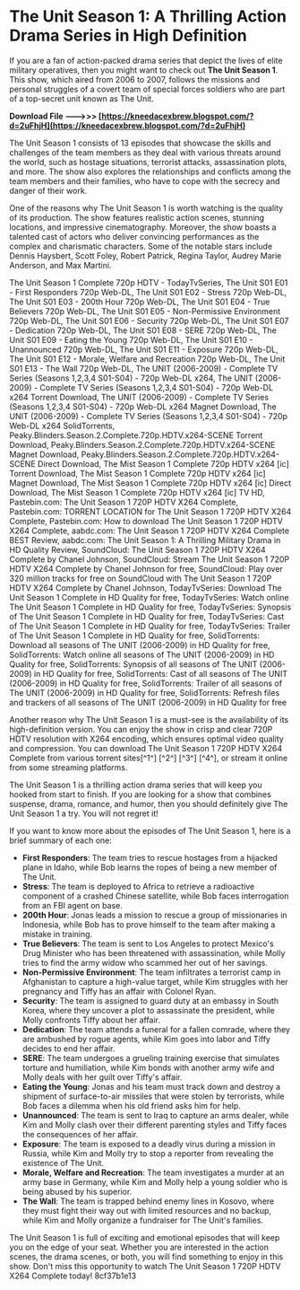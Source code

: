 
 
# The Unit Season 1: A Thrilling Action Drama Series in High Definition
 
If you are a fan of action-packed drama series that depict the lives of elite military operatives, then you might want to check out **The Unit Season 1**. This show, which aired from 2006 to 2007, follows the missions and personal struggles of a covert team of special forces soldiers who are part of a top-secret unit known as The Unit.
 
**Download File ———>>> [https://kneedacexbrew.blogspot.com/?d=2uFhjH](https://kneedacexbrew.blogspot.com/?d=2uFhjH)**


 
The Unit Season 1 consists of 13 episodes that showcase the skills and challenges of the team members as they deal with various threats around the world, such as hostage situations, terrorist attacks, assassination plots, and more. The show also explores the relationships and conflicts among the team members and their families, who have to cope with the secrecy and danger of their work.
 
One of the reasons why The Unit Season 1 is worth watching is the quality of its production. The show features realistic action scenes, stunning locations, and impressive cinematography. Moreover, the show boasts a talented cast of actors who deliver convincing performances as the complex and charismatic characters. Some of the notable stars include Dennis Haysbert, Scott Foley, Robert Patrick, Regina Taylor, Audrey Marie Anderson, and Max Martini.
 
The Unit Season 1 Complete 720p HDTV - TodayTvSeries,  The Unit S01 E01 - First Responders 720p Web-DL,  The Unit S01 E02 - Stress 720p Web-DL,  The Unit S01 E03 - 200th Hour 720p Web-DL,  The Unit S01 E04 - True Believers 720p Web-DL,  The Unit S01 E05 - Non-Permissive Environment 720p Web-DL,  The Unit S01 E06 - Security 720p Web-DL,  The Unit S01 E07 - Dedication 720p Web-DL,  The Unit S01 E08 - SERE 720p Web-DL,  The Unit S01 E09 - Eating the Young 720p Web-DL,  The Unit S01 E10 - Unannounced 720p Web-DL,  The Unit S01 E11 - Exposure 720p Web-DL,  The Unit S01 E12 - Morale, Welfare and Recreation 720p Web-DL,  The Unit S01 E13 - The Wall 720p Web-DL,  The UNIT (2006-2009) - Complete TV Series (Seasons 1,2,3,4 S01-S04) - 720p Web-DL x264,  The UNIT (2006-2009) - Complete TV Series (Seasons 1,2,3,4 S01-S04) - 720p Web-DL x264 Torrent Download,  The UNIT (2006-2009) - Complete TV Series (Seasons 1,2,3,4 S01-S04) - 720p Web-DL x264 Magnet Download,  The UNIT (2006-2009) - Complete TV Series (Seasons 1,2,3,4 S01-S04) - 720p Web-DL x264 SolidTorrents,  Peaky.Blinders.Season.2.Complete.720p.HDTV.x264-SCENE Torrent Download,  Peaky.Blinders.Season.2.Complete.720p.HDTV.x264-SCENE Magnet Download,  Peaky.Blinders.Season.2.Complete.720p.HDTV.x264-SCENE Direct Download,  The Mist Season 1 Complete 720p HDTV x264 [ic] Torrent Download,  The Mist Season 1 Complete 720p HDTV x264 [ic] Magnet Download,  The Mist Season 1 Complete 720p HDTV x264 [ic] Direct Download,  The Mist Season 1 Complete 720p HDTV x264 [ic] TV HD,  Pastebin.com: The Unit Season 1 720P HDTV X264 Complete,  Pastebin.com: TORRENT LOCATION for The Unit Season 1 720P HDTV X264 Complete,  Pastebin.com: How to download The Unit Season 1 720P HDTV X264 Complete,  aabdc.com: The Unit Season 1 720P HDTV X264 Complete BEST Review,  aabdc.com: The Unit Season 1: A Thrilling Military Drama in HD Quality Review,  SoundCloud: The Unit Season 1 720P HDTV X264 Complete by Chanel Johnson,  SoundCloud: Stream The Unit Season 1 720P HDTV X264 Complete by Chanel Johnson for free,  SoundCloud: Play over 320 million tracks for free on SoundCloud with The Unit Season 1 720P HDTV X264 Complete by Chanel Johnson,  TodayTvSeries: Download The Unit Season 1 Complete in HD Quality for free,  TodayTvSeries: Watch online The Unit Season 1 Complete in HD Quality for free,  TodayTvSeries: Synopsis of The Unit Season 1 Complete in HD Quality for free,  TodayTvSeries: Cast of The Unit Season 1 Complete in HD Quality for free,  TodayTvSeries: Trailer of The Unit Season 1 Complete in HD Quality for free,  SolidTorrents: Download all seasons of The UNIT (2006-2009) in HD Quality for free,  SolidTorrents: Watch online all seasons of The UNIT (2006-2009) in HD Quality for free,  SolidTorrents: Synopsis of all seasons of The UNIT (2006-2009) in HD Quality for free,  SolidTorrents: Cast of all seasons of The UNIT (2006-2009) in HD Quality for free,  SolidTorrents: Trailer of all seasons of The UNIT (2006-2009) in HD Quality for free,  SolidTorrents: Refresh files and trackers of all seasons of The UNIT (2006-2009) in HD Quality for free
 
Another reason why The Unit Season 1 is a must-see is the availability of its high-definition version. You can enjoy the show in crisp and clear 720P HDTV resolution with X264 encoding, which ensures optimal video quality and compression. You can download The Unit Season 1 720P HDTV X264 Complete from various torrent sites[^1^] [^2^] [^3^] [^4^], or stream it online from some streaming platforms.
 
The Unit Season 1 is a thrilling action drama series that will keep you hooked from start to finish. If you are looking for a show that combines suspense, drama, romance, and humor, then you should definitely give The Unit Season 1 a try. You will not regret it!
  
If you want to know more about the episodes of The Unit Season 1, here is a brief summary of each one:
 
- **First Responders**: The team tries to rescue hostages from a hijacked plane in Idaho, while Bob learns the ropes of being a new member of The Unit.
- **Stress**: The team is deployed to Africa to retrieve a radioactive component of a crashed Chinese satellite, while Bob faces interrogation from an FBI agent on base.
- **200th Hour**: Jonas leads a mission to rescue a group of missionaries in Indonesia, while Bob has to prove himself to the team after making a mistake in training.
- **True Believers**: The team is sent to Los Angeles to protect Mexico's Drug Minister who has been threatened with assassination, while Molly tries to find the army widow who scammed her out of her savings.
- **Non-Permissive Environment**: The team infiltrates a terrorist camp in Afghanistan to capture a high-value target, while Kim struggles with her pregnancy and Tiffy has an affair with Colonel Ryan.
- **Security**: The team is assigned to guard duty at an embassy in South Korea, where they uncover a plot to assassinate the president, while Molly confronts Tiffy about her affair.
- **Dedication**: The team attends a funeral for a fallen comrade, where they are ambushed by rogue agents, while Kim goes into labor and Tiffy decides to end her affair.
- **SERE**: The team undergoes a grueling training exercise that simulates torture and humiliation, while Kim bonds with another army wife and Molly deals with her guilt over Tiffy's affair.
- **Eating the Young**: Jonas and his team must track down and destroy a shipment of surface-to-air missiles that were stolen by terrorists, while Bob faces a dilemma when his old friend asks him for help.
- **Unannounced**: The team is sent to Iraq to capture an arms dealer, while Kim and Molly clash over their different parenting styles and Tiffy faces the consequences of her affair.
- **Exposure**: The team is exposed to a deadly virus during a mission in Russia, while Kim and Molly try to stop a reporter from revealing the existence of The Unit.
- **Morale, Welfare and Recreation**: The team investigates a murder at an army base in Germany, while Kim and Molly help a young soldier who is being abused by his superior.
- **The Wall**: The team is trapped behind enemy lines in Kosovo, where they must fight their way out with limited resources and no backup, while Kim and Molly organize a fundraiser for The Unit's families.

The Unit Season 1 is full of exciting and emotional episodes that will keep you on the edge of your seat. Whether you are interested in the action scenes, the drama scenes, or both, you will find something to enjoy in this show. Don't miss this opportunity to watch The Unit Season 1 720P HDTV X264 Complete today!
 8cf37b1e13
 

